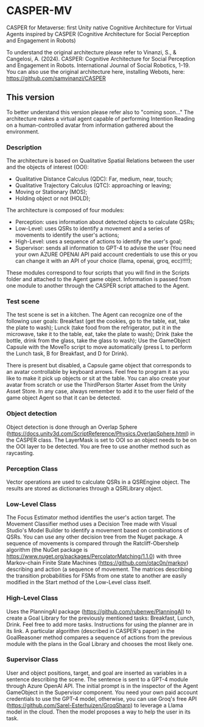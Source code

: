 # CASPER-MV
 CASPER for Metaverse: first Unity native Cognitive Architecture for Virtual Agents inspired by CASPER (Cognitive Architecture for Social Perception and Engagement in Robots)
 
To understand the original architecture please refer to 
Vinanzi, S., & Cangelosi, A. (2024). CASPER: Cognitive Architecture for Social Perception and Engagement in Robots. International Journal of Social Robotics, 1-19.
You can also use the original architecture here, installing Webots, here: https://github.com/samvinanzi/CASPER

## This version
To better understand this version please refer also to "coming soon..."
The architecture makes a virtual agent capable of performing Intention Reading on a human-controlled avatar from information gathered about the environment.

### Description
The architecture is based on Qualitative Spatial Relations between the user and the objects of interest (OOI):
- Qualitative Distance Calculus (QDC): Far, medium, near, touch;
- Qualitative Trajectory Calculus (QTC): approaching or leaving;
- Moving or Stationary (MOS);
- Holding object or not (HOLD);

The architecture is composed of four modules:
- Perception: uses information about detected objects to calculate QSRs;
- Low-Level: uses QSRs to identify a movement and a series of movements to identify the user's actions;
- High-Level: uses a sequence of actions to identify the user's goal;
- Supervisor: sends all information to GPT-4 to advise the user (You need your own AZURE OPENAI API paid account credentials to use this or you can change it with an API of your choice (llama, openai, groq, ecc)!!!!);

These modules correspond to four scripts that you will find in the Scripts folder and attached to the Agent game object. Information is passed from one module to another through the CASPER script attached to the Agent. 

### Test scene
The test scene is set in a kitchen. The Agent can recognize one of the following user goals:
Breakfast (get the cookies, go to the table, eat, take the plate to wash);
Lunck (take food from the refrigerator, put it in the microwave, take it to the table, eat, take the plate to wash);
Drink (take the bottle, drink from the glass, take the glass to wash);
Use the GameObject Capsule with the MoveTo script to move automatically (press L to perform the Lunch task, B for Breakfast, and D for Drink).

There is present but disabled, a Capsule game object that corresponds to an avatar controllable by keyboard arrows. Feel free to program it as you like to make it pick up objects or sit at the table. You can also create your avatar from scratch or use the ThirdPerson Starter Asset from the Unity Asset Store. In any case, always remember to add it to the user field of the game object Agent so that it can be detected. 

### Object detection
Object detection is done through an Overlap Sphere (https://docs.unity3d.com/ScriptReference/Physics.OverlapSphere.html) in the CASPER class. The LayerMask is set to OOI so an object needs to be on the OOI layer to be detected. You are free to use another method such as raycasting.

### Perception Class
Vector operations are used to calculate QSRs in a QSREngine object. The results are stored as dictionaries through a QSRLibrary object.

### Low-Level Class
The Focus Estimator method identifies the user's action target.
The Movement Classifier method uses a Decision Tree made with Visual Studio's Model Builder to identify a movement based on combinations of QSRs. You can use any other decision tree from the Nuget package.
A sequence of movements is compared through the Ratcliff-Obershelp algorithm (the NuGet package is https://www.nuget.org/packages/PercolatorMatching/1.1.0) with three Markov-chain Finite State Machines (https://github.com/otac0n/markov) describing and action (a sequence of movement. The matrices describing the transition probabilities for FSMs from one state to another are easily modified in the Start method of the Low-Level class itself.

### High-Level Class
Uses the PlanningAI package (https://github.com/rubenwe/PlanningAI) to create a Goal Library for the previously mentioned tasks: Breakfast, Lunch, Drink. Feel free to add more tasks. Instructions for using the planner are in its link. 
A particular algorithm (described in CASPER's paper) in the GoalReasoner method compares a sequence of actions from the previous module with the plans in the Goal Library and chooses the most likely one.

### Supervisor Class
User and object positions, target, and goal are inserted as variables in a sentence describing the scene. The sentence is sent to a GPT-4 module through Azure OpenAI API. The initial prompt is in the inspector of the Agent GameObject in the Supervisor component. 
You need your own paid account credentials to use the GPT-4 model, otherwise, you can use Groq's free API (https://github.com/Sarel-Esterhuizen/GroqSharp) to leverage a Llama model in the cloud. Then the model proposes a way to help the user in its task.
